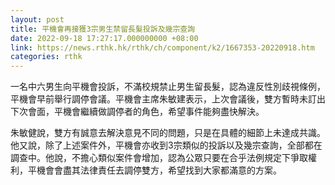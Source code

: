 ```yaml
---
layout: post
title: 平機會再接獲3宗男生禁留長髮投訴及幾宗查詢
date: 2022-09-18 17:27:17.000000000 +08:00
link: https://news.rthk.hk/rthk/ch/component/k2/1667353-20220918.htm
categories: rthk
---
```


一名中六男生向平機會投訴，不滿校規禁止男生留長髮，認為違反性別歧視條例，平機會早前舉行調停會議。平機會主席朱敏建表示，上次會議後，雙方暫時未訂出下次會面，平機會繼續做調停者的角色，希望事件能夠盡快解決。

朱敏健說，雙方有誠意去解決意見不同的問題，只是在具體的細節上未達成共識。他又說，除了上述案件外，平機會亦收到3宗類似的投訴以及幾宗查詢，全部都在調查中。他說，不擔心類似案件會增加，認為公眾只要在合乎法例規定下爭取權利，平機會會盡其法律責任去調停雙方，希望找到大家都滿意的方案。

